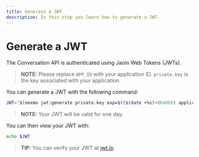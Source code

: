 ```yaml
---
title: Generate a JWT
description: In this step you learn how to generate a JWT.
---
```


# Generate a JWT

The Conversation API is authenticated using Jaoin Web Tokens (JWTs).

> **NOTE:** Please replace `APP_ID` with your application ID.
`private.key` is the key associated with your application.

You can generate a JWT with the following command:

``` bash
JWT="$(nexmo jwt:generate private.key exp=$(($(date +%s)+86400)) application_id=APP_ID)"
```

> **NOTE:** Your JWT will be valid for one day.

You can then view your JWT with:

``` bash
echo $JWT
```

> **TIP:** You can verify your JWT at [jwt.io](https://jwt.io).